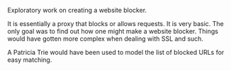 Exploratory work on creating a website blocker.

It is essentially a proxy that blocks or allows requests. It is very basic. The only goal was to find out how one might make a website blocker. Things would have gotten more complex when dealing with SSL and such.

A Patricia Trie would have been used to model the list of blocked URLs for easy matching.
